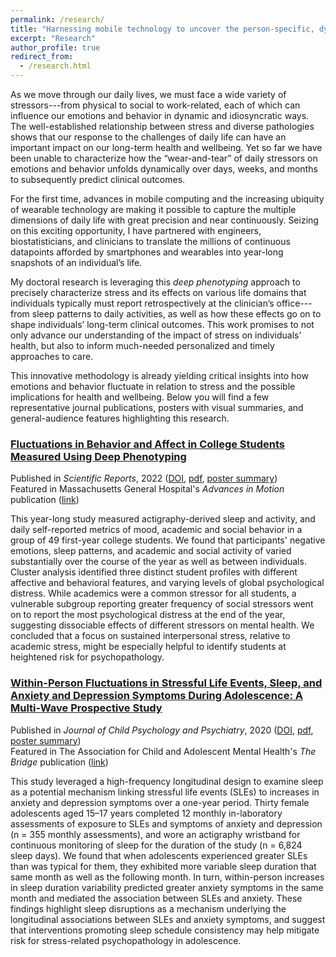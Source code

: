 ```yaml
---
permalink: /research/
title: "Harnessing mobile technology to uncover the person-specific, dynamic effects of stress on emotions, behavior, and health"
excerpt: "Research"
author_profile: true
redirect_from: 
  - /research.html
---
```



As we move through our daily lives, we must face a wide variety of stressors---from physical to social to work-related, each of which can influence our emotions and behavior in dynamic and idiosyncratic ways. The well-established relationship between stress and diverse pathologies shows that our response to the challenges of daily life can have an important impact on our long-term health and wellbeing. Yet so far we have been unable to characterize how the “wear-and-tear” of daily stressors on emotions and behavior unfolds dynamically over days, weeks, and months to subsequently predict clinical outcomes. 

For the first time, advances in mobile computing and the increasing ubiquity of wearable technology are making it possible to capture the multiple dimensions of daily life with great precision and near continuously. Seizing on this exciting opportunity, I have partnered with engineers, biostatisticians, and clinicians to translate the millions of continuous datapoints afforded by smartphones and wearables into year-long snapshots of an individual’s life. 

My doctoral research is leveraging this *deep phenotyping* approach to precisely characterize stress and its effects on various life domains that individuals typically must report retrospectively at the clinician’s office---from sleep patterns to daily activities, as well as how these effects go on to shape individuals’ long-term clinical outcomes. This work promises to not only advance our understanding of the impact of stress on individuals' health, but also to inform much-needed personalized and timely approaches to care.

This innovative methodology is already yielding critical insights into how emotions and behavior fluctuate in relation to stress and the possible implications for health and wellbeing. Below you will find a few representative journal publications, posters with visual summaries, and general-audience features highlighting this research.


### [Fluctuations in Behavior and Affect in College Students Measured Using Deep Phenotyping](https://doi.org/10.1038/s41598-022-05331-7)
Published in *Scientific Reports*, 2022 ([DOI](https://doi.org/10.1038/s41598-022-05331-7), [pdf](https://conyvidal.github.io/files/VidalBustamante_etal_2022_ScientificReports.pdf), [poster summary](https://conyvidal.github.io/files/VidalBustamante_YIL_poster_2021.pdf))    
Featured in Massachusetts General Hospital's *Advances in Motion* publication ([link](https://advances.massgeneral.org/neuro/journal.aspx?id=2236))

This year-long study measured actigraphy-derived sleep and activity, and daily self-reported metrics of mood, academic and social behavior in a group of 49 first-year college students. We found that participants' negative emotions, sleep patterns, and academic and social activity of varied substantially over the course of the year as well as between individuals. Cluster analysis identified three distinct student profiles with different affective and behavioral features, and varying levels of global psychological distress. While academics were a common stressor for all students, a vulnerable subgroup reporting greater frequency of social stressors went on to report the most psychological distress at the end of the year, suggesting dissociable effects of different stressors on mental health. We concluded that a focus on sustained interpersonal stress, relative to academic stress, might be especially helpful to identify students at heightened risk for psychopathology.


### [Within-Person Fluctuations in Stressful Life Events, Sleep, and Anxiety and Depression Symptoms During Adolescence: A Multi-Wave Prospective Study](https://doi.org/10.1111/jcpp.13234)
Published in *Journal of Child Psychology and Psychiatry*, 2020 ([DOI](https://doi.org/10.1111/jcpp.13234), [pdf](https://conyvidal.github.io/files/VidalBustamante_etal_2020_JCPP.pdf), [poster summary](https://conyvidal.github.io/files/VidalBustamante_SEA_poster_2019.pdf))        
Featured in The Association for Child and Adolescent Mental Health's *The Bridge* publication ([link](https://doi.org/10.13056/acamh.12327))

This study leveraged a high-frequency longitudinal design to examine sleep as a potential mechanism linking stressful life events (SLEs) to increases in anxiety and depression symptoms over a one-year period. Thirty female adolescents aged 15–17 years completed 12 monthly in-laboratory assessments of exposure to SLEs and symptoms of anxiety and depression (n = 355 monthly assessments), and wore an actigraphy wristband for continuous monitoring of sleep for the duration of the study (n = 6,824 sleep days). We found that when adolescents experienced greater SLEs than was typical for them, they exhibited more variable sleep duration that same month as well as the following month. In turn, within-person increases in sleep duration variability predicted greater anxiety symptoms in the same month and mediated the association between SLEs and anxiety. These findings highlight sleep disruptions as a mechanism underlying the longitudinal associations between SLEs and anxiety symptoms, and suggest that interventions promoting sleep schedule consistency may help mitigate risk for stress-related psychopathology in adolescence.